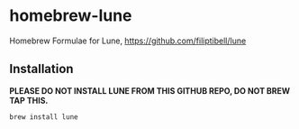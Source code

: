 # homebrew-lune
Homebrew Formulae for Lune, https://github.com/filiptibell/lune

## Installation
**PLEASE DO NOT INSTALL LUNE FROM THIS GITHUB REPO, DO NOT BREW TAP THIS.**
```bash
brew install lune
```
